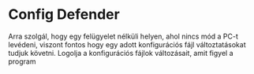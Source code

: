 # Config Defender
Arra szolgál, hogy egy felügyelet nélküli helyen, ahol nincs mód a PC-t  levédeni, viszont fontos hogy egy adott konfigurációs fájl változtatásokat tudjuk követni.
Logolja a konfigurációs fájlok változásait, amit figyel a program
